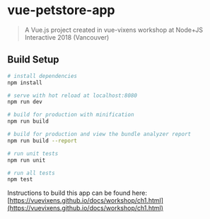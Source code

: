 # vue-petstore-app

> A Vue.js project created in vue-vixens workshop at Node+JS Interactive 2018 (Vancouver)

## Build Setup

``` bash
# install dependencies
npm install

# serve with hot reload at localhost:8080
npm run dev

# build for production with minification
npm run build

# build for production and view the bundle analyzer report
npm run build --report

# run unit tests
npm run unit

# run all tests
npm test
```

Instructions to build this app can be found here: [https://vuevixens.github.io/docs/workshop/ch1.html](https://vuevixens.github.io/docs/workshop/ch1.html)